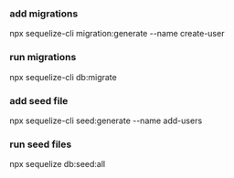 ### add migrations 
npx sequelize-cli migration:generate --name create-user

### run migrations 
npx sequelize-cli db:migrate

### add seed file 
npx sequelize-cli seed:generate --name add-users

### run seed files
npx sequelize db:seed:all 

